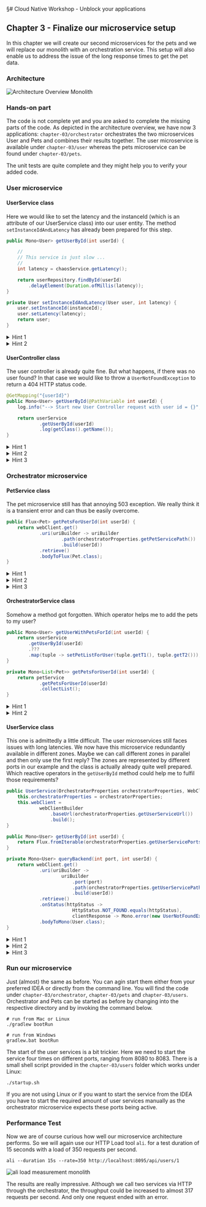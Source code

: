 §# Cloud Native Workshop - Unblock your applications

## Chapter 3 - Finalize our microservice setup

In this chapter we will create our second microservices for the pets and we will replace our monolith with an orchestration service. This setup will also enable us to address the issue of the long response times to get the pet data.  

### Architecture

![Architecture Overview Monolith](../misc/img/microservice.png)


### Hands-on part 

The code is not complete yet and you are asked to complete the missing parts of the code. As depicted in the architecture overview, we have now 3 applications: ``chapter-03/orchestrator`` orchestrates the two microservices User and Pets and combines their results together. The user microservice is available under ``chapter-03/user`` whereas the pets microservice can be found under ``chapter-03/pets``.

The unit tests are quite complete and they might help you to verify your added code. 

### User microservice 

#### UserService class

Here we would like to set the latency and the instanceId (which is an attribute of our UserService class) into our user entity. The method ``setInstanceIdAndLatency`` has already been prepared for this step. 

```java
public Mono<User> getUserById(int userId) {

    //
    // This service is just slow ...
    //
    int latency = chaosService.getLatency();

    return userRepository.findById(userId)
        .delayElement(Duration.ofMillis(latency));
}

private User setInstanceIdAndLatency(User user, int latency) {
    user.setInstanceId(instanceId);
    user.setLatency(latency);
    return user;
}

```

<details>
<summary>Hint 1</summary>
We need to apply an operator to our stream that enables us to alter our user object.
</details>

<details>
<summary>Hint 2</summary>
Maybe you can try and google for "reactor update object". And it does not make that much of a difference if is a flux or a mono for this case.
</details>


#### UserController class

The user controller is already quite fine. But what happens, if there was no user found? In that case we would like to throw a ``UserNotFoundException`` to return a 404 HTTP status code.  

```java
@GetMapping("{userId}")
public Mono<User> getUserById(@PathVariable int userId) {
    log.info("--> Start new User Controller request with user id = {}", userId);

    return userService
            .getUserById(userId)
            .log(getClass().getName());
}

```

<details>
<summary>Hint 1</summary>
What do you think do we get back when there was no user? An Optional can contain null and a mono? 
</details>

<details>
<summary>Hint 2</summary>
So if a mono is empty, is there something to "switch" it?
</details>

<details>
<summary>Hint 3</summary>
Now, we only want the exception to be thrown if there is really no user. Maybe we need to "defer" things a bit. 
</details>

### Orchestrator microservice 

#### PetService class

The pet microservice still has that annoying 503 exception. We really think it is a transient error and can thus be easily overcome. 

```java
public Flux<Pet> getPetsForUserId(int userId) {
    return webClient.get()
            .uri(uriBuilder -> uriBuilder
                    .path(orchestratorProperties.getPetServicePath())
                    .build(userId))
            .retrieve()
            .bodyToFlux(Pet.class);
}
```

<details>
<summary>Hint 1</summary>
Check for transient errors on the internet in case you are not sure anymore what they actually are. The appropriate method in the WebClient class is then quickly found. But there is maybe even a better solution, even though it is a bit more complicated. 
</details>

<details>
<summary>Hint 2</summary>
Maybe you can check for "backoff" and why this is a good idea compared to a simple retry. 
</details>

<details>
<summary>Hint 3</summary>
A RetryBackOffSpec seems to be exactly what I need now. 
</details>

#### OrchestratorService class

Somehow a method got forgotten. Which operator helps me to add the pets to my user?

```java
public Mono<User> getUserWithPetsForId(int userId) {
    return userService
        .getUserById(userId)
        .???
        .map(tuple -> setPetListForUser(tuple.getT1(), tuple.getT2()));
}

private Mono<List<Pet>> getPetsForUserId(int userId) {
    return petService
            .getPetsForUserId(userId)
            .collectList();
}
```

<details>
<summary>Hint 1</summary>
The result of the required operator is a Tuple.  
</details>

<details>
<summary>Hint 2</summary>
We are looking for something where "zip" a user "with" the pets. 
</details>


#### UserService class

This one is admittedly a little difficult. The user microservices still faces issues with long latencies. We now have this microservice redundantly available in different zones. Maybe we can call different zones in parallel and then only use the first reply? The zones are represented by different ports in our example and the class is actually already quite well prepared. Which reactive operators in the ``getUserById`` method could help me to fulfil those requirements? 

```java
public UserService(OrchestratorProperties orchestratorProperties, WebClient.Builder webClientBuilder) {
    this.orchestratorProperties = orchestratorProperties;
    this.webClient = 
            webClientBuilder
                .baseUrl(orchestratorProperties.getUserServiceUrl())
                .build();
}

public Mono<User> getUserById(int userId) {
    return Flux.fromIterable(orchestratorProperties.getUserServicePorts());
}

private Mono<User> queryBackend(int port, int userId) {
    return webClient.get()
            .uri(uriBuilder -> 
                    uriBuilder
                        .port(port)
                        .path(orchestratorProperties.getUserServicePath())
                        .build(userId))
            .retrieve()
            .onStatus(httpStatus -> 
                        HttpStatus.NOT_FOUND.equals(httpStatus),    
                        clientResponse -> Mono.error(new UserNotFoundException(userId)))
            .bodyToMono(User.class);
}

```

<details>
<summary>Hint 1</summary>
You need an operator that allows some kind of parallel processing, a kind of "concurrency". 
</details>

<details>
<summary>Hint 2</summary>
We could also call it inner "interleaving". 
</details>

<details>
<summary>Hint 3</summary>
Well great. A flatMap provides interleaving, but how can I just use the first emitted element? There is always a "next" question ...  
</details>

### Run our microservice

Just (almost) the same as before. You can agin start them either from your preferred IDEA or directly from the command line. You will find the code under ``chapter-03/orchestrator``, ``chapter-03/pets`` and ``chapter-03/users``. Orchestrator and Pets can be started as before by changing into the respective directory and by invoking the command below. 

```shell
# run from Mac or Linux
./gradlew bootRun

# run from Windows
gradlew.bat bootRun
```

The start of the user services is a bit trickier. Here we need to start the service four times on different ports, ranging from 8080 to 8083. There is a small shell script provided in the ``chapter-03/users`` folder which works under Linux: 

```shell
./startup.sh
```
If you are not using Linux or if you want to start the service from the IDEA you have to start the required amount of user services manually as the orchestrator microservice expects these ports being active. 

### Performance Test

Now we are of course curious how well our microservice architecture performs. So we will again use our HTTP Load tool ``ali``. for a test duration of 15 seconds with a load of 350 requests per second.  

```shell
ali --duration 15s --rate=350 http://localhost:8095/api/users/1
```

![ali load measurement monolith](../misc/img/ali_reactive.png)

The results are really impressive. Although we call two services via HTTP through the orchestrator, the throughput could be increased to almost 317 requests per second. And only one request ended with an error.